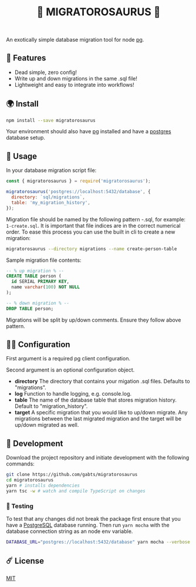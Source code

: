 <h1 align="center">🦖 MIGRATOROSAURUS 🦖</h1>
<br />

An exotically simple database migration tool for node [pg](https://www.npmjs.com/package/pg).

## 🌋 Features

- Dead simple, zero config!
- Write up and down migrations in the same .sql file!
- Lightweight and easy to integrate into workflows!

## 🌍 Install

```sh
npm install --save migratorosaurus
```

Your environment should also have [pg](https://www.npmjs.com/package/pg) installed and have a [postgres](https://www.postgresql.org/) database setup.

## 🧬 Usage

In your database migration script file:

```javascript
const { migratorosaurus } = require('migratorosaurus');

migratorosaurus('postgres://localhost:5432/database', {
  directory: `sql/migrations`,
  table: 'my_migration_history',
});
```

Migration file should be named by the following pattern <index>-<name>.sql, for example: `1-create.sql`. It is important that file indices are in the correct numerical order. To ease this process you can use the built in cli to create a new migration:

```sh
migratorosaurus --directory migrations --name create-person-table
```

Sample migration file contents:

```sql
-- % up migration % --
CREATE TABLE person (
  id SERIAL PRIMARY KEY,
  name varchar(100) NOT NULL
);

-- % down migration % --
DROP TABLE person;
```

Migrations will be split by up/down comments. Ensure they follow above pattern.

## 👩‍🔬 Configuration

First argument is a required pg client configuration.

Second argument is an optional configuration object.

- **directory** The directory that contains your migation .sql files. Defaults to "migrations".
- **log** Function to handle logging, e.g. console.log.
- **table** The name of the database table that stores migration history. Default to "migration_history".
- **target** A specific migration that you would like to up/down migrate. Any migrations between the last migrated migration and the target will be up/down migrated as well.

## 🚁 Development

Download the project repository and initiate development with the following commands:

```sh
git clone https://github.com/gabts/migratorosaurus
cd migratorosaurus
yarn # installs dependencies
yarn tsc -w # watch and compile TypeScript on changes
```

### 🦟 Testing

To test that any changes did not break the package first ensure that you have a [PostgreSQL](https://www.postgresql.org/) database running. Then run `yarn mocha` with the database connection string as an node env variable.

```sh
DATABASE_URL="postgres://localhost:5432/database" yarn mocha --verbose
```

## ☄️ License

[MIT](./LICENSE)
